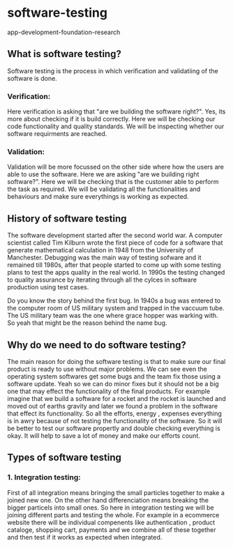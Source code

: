 # software-testing
app-development-foundation-research

## What is software testing?

Software testing is the process in which verification and validatiing of the software is done.
### Verification:
Here verification is asking that "are we building the software right?". Yes, its more about checking if it is build correctly. Here we will be checking our code functionality and quality standards. We will be inspecting whether our software requirments are reached.
### Validation:
Validation will be more focussed on the other side where how the users are able to use the software. Here we are asking "are we building right software?". Here we will be checking that is the customer able to perform the task as required. We will be validating all the functionalities and behaviours and make sure everythings is working as expected.

## History of software testing

The software development started after the second world war. A computer scientist called Tim Kilburn wrote the first piece of code for a software that generate mathematical calculation in 1948 from the University of Manchester. Debugging was the main way of testing sofware and it remained till 1980s, after that people started to come up with some testing plans to test the apps quality in the real world. In 1990s the testing changed to quality assurance by iterating through all the cylces in software production using test cases. 

Do you know the story behind the first bug. In 1940s a bug was entered to the computer room of US military system and trapped in the vaccuum tube. The US military team was the one where grace hopper was warking with. So yeah that might be the reason behind the name bug.

## Why do we need to do software testing?

The main reason for doing the software testing is that to make sure our final product is ready to use without major problems. We can see even the operating system softwares get some bugs and the team fix those using a software update. Yeah so we can do minor fixes but it should not be a big one that may effect the functionality of the final products. For example imagine that we build a software for a rocket and the rocket is launched and moved out of earths gravity and later we found a problem in the software that effect its functionality. So all the efforts, energy , expenses everything is in awry because of not testing the functionality of the software. So it will be better to test our software propertly and double checking everything is okay. It will help to save a lot of money and make our efforts count.

## Types of software testing

### 1. Integration testing:

First of all integration means bringing the small particles together to make a joined new one. On the other hand differenciation means breaking the bigger particels into small ones. So here in integration testing we will be joining different parts and testing the whole. For example in a ecommerce website there will be individual compenents like authentication , product cataloge, shopping cart, payments and we combine all of these together and then test if it works as expected when integrated. 
